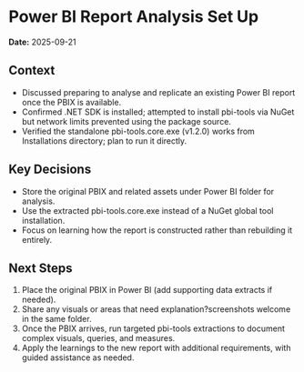 # Power BI Report Analysis Set Up

**Date:** 2025-09-21

## Context
- Discussed preparing to analyse and replicate an existing Power BI report once the PBIX is available.
- Confirmed .NET SDK is installed; attempted to install pbi-tools via NuGet but network limits prevented using the package source.
- Verified the standalone pbi-tools.core.exe (v1.2.0) works from Installations directory; plan to run it directly.

## Key Decisions
- Store the original PBIX and related assets under Power BI folder for analysis.
- Use the extracted pbi-tools.core.exe instead of a NuGet global tool installation.
- Focus on learning how the report is constructed rather than rebuilding it entirely.

## Next Steps
1. Place the original PBIX in Power BI (add supporting data extracts if needed).
2. Share any visuals or areas that need explanation?screenshots welcome in the same folder.
3. Once the PBIX arrives, run targeted pbi-tools extractions to document complex visuals, queries, and measures.
4. Apply the learnings to the new report with additional requirements, with guided assistance as needed.

